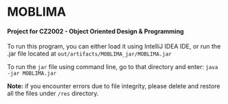 # MOBLIMA

#### Project for CZ2002 - Object Oriented Design & Programming

To run this program, you can either load it using IntelliJ IDEA IDE, or run the .jar file located at `out/artifacts/MOBLIMA_jar/MOBLIMA.jar`

To run the `jar` file using command line, go to that directory and enter:
`java -jar MOBLIMA.jar`

**Note:** if you encounter errors due to file integrity, please delete and restore all the files under `/res` directory.